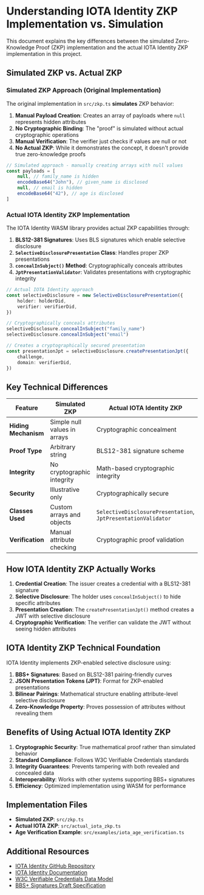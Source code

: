 # Understanding IOTA Identity ZKP Implementation vs. Simulation

This document explains the key differences between the simulated Zero-Knowledge Proof (ZKP) implementation and the actual IOTA Identity ZKP implementation in this project.

## Simulated ZKP vs. Actual ZKP

### Simulated ZKP Approach (Original Implementation)

The original implementation in `src/zkp.ts` **simulates** ZKP behavior:

1. **Manual Payload Creation**: Creates an array of payloads where `null` represents hidden attributes
2. **No Cryptographic Binding**: The "proof" is simulated without actual cryptographic operations
3. **Manual Verification**: The verifier just checks if values are null or not
4. **No Actual ZKP**: While it demonstrates the concept, it doesn't provide true zero-knowledge proofs

```typescript
// Simulated approach - manually creating arrays with null values
const payloads = [
    null, // family_name is hidden
    encodeBase64("John"), // given_name is disclosed
    null, // email is hidden
    encodeBase64("42"), // age is disclosed
]
```

### Actual IOTA Identity ZKP Implementation

The IOTA Identity WASM library provides actual ZKP capabilities through:

1. **BLS12-381 Signatures**: Uses BLS signatures which enable selective disclosure
2. **`SelectiveDisclosurePresentation` Class**: Handles proper ZKP presentations
3. **`concealInSubject()` Method**: Cryptographically conceals attributes
4. **`JptPresentationValidator`**: Validates presentations with cryptographic integrity

```typescript
// Actual IOTA Identity approach
const selectiveDisclosure = new SelectiveDisclosurePresentation({
    holder: holderDid,
    verifier: verifierDid,
})

// Cryptographically conceals attributes
selectiveDisclosure.concealInSubject("family_name")
selectiveDisclosure.concealInSubject("email")

// Creates a cryptographically secured presentation
const presentationJpt = selectiveDisclosure.createPresentationJpt({
    challenge,
    domain: verifierDid,
})
```

## Key Technical Differences

| Feature              | Simulated ZKP                | Actual IOTA Identity ZKP                                      |
| -------------------- | ---------------------------- | ------------------------------------------------------------- |
| **Hiding Mechanism** | Simple null values in arrays | Cryptographic concealment                                     |
| **Proof Type**       | Arbitrary string             | BLS12-381 signature scheme                                    |
| **Integrity**        | No cryptographic integrity   | Math-based cryptographic integrity                            |
| **Security**         | Illustrative only            | Cryptographically secure                                      |
| **Classes Used**     | Custom arrays and objects    | `SelectiveDisclosurePresentation`, `JptPresentationValidator` |
| **Verification**     | Manual attribute checking    | Cryptographic proof validation                                |

## How IOTA Identity ZKP Actually Works

1. **Credential Creation**: The issuer creates a credential with a BLS12-381 signature
2. **Selective Disclosure**: The holder uses `concealInSubject()` to hide specific attributes
3. **Presentation Creation**: The `createPresentationJpt()` method creates a JWT with selective disclosure
4. **Cryptographic Verification**: The verifier can validate the JWT without seeing hidden attributes

## IOTA Identity ZKP Technical Foundation

IOTA Identity implements ZKP-enabled selective disclosure using:

1. **BBS+ Signatures**: Based on BLS12-381 pairing-friendly curves
2. **JSON Presentation Tokens (JPT)**: Format for ZKP-enabled presentations
3. **Bilinear Pairings**: Mathematical structure enabling attribute-level selective disclosure
4. **Zero-Knowledge Property**: Proves possession of attributes without revealing them

## Benefits of Using Actual IOTA Identity ZKP

1. **Cryptographic Security**: True mathematical proof rather than simulated behavior
2. **Standard Compliance**: Follows W3C Verifiable Credentials standards
3. **Integrity Guarantees**: Prevents tampering with both revealed and concealed data
4. **Interoperability**: Works with other systems supporting BBS+ signatures
5. **Efficiency**: Optimized implementation using WASM for performance

## Implementation Files

-   **Simulated ZKP**: `src/zkp.ts`
-   **Actual IOTA ZKP**: `src/actual_iota_zkp.ts`
-   **Age Verification Example**: `src/examples/iota_age_verification.ts`

## Additional Resources

-   [IOTA Identity GitHub Repository](https://github.com/iotaledger/identity.rs)
-   [IOTA Identity Documentation](https://wiki.iota.org/identity.rs/welcome)
-   [W3C Verifiable Credentials Data Model](https://www.w3.org/TR/vc-data-model/)
-   [BBS+ Signatures Draft Specification](https://mattrglobal.github.io/bbs-signature-spec/)
